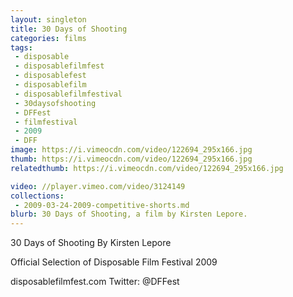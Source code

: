 ```yaml
---
layout: singleton
title: 30 Days of Shooting
categories: films
tags:
 - disposable
 - disposablefilmfest
 - disposablefest
 - disposablefilm
 - disposablefilmfestival
 - 30daysofshooting
 - DFFest
 - filmfestival
 - 2009
 - DFF
image: https://i.vimeocdn.com/video/122694_295x166.jpg
thumb: https://i.vimeocdn.com/video/122694_295x166.jpg
relatedthumb: https://i.vimeocdn.com/video/122694_295x166.jpg

video: //player.vimeo.com/video/3124149
collections:
 - 2009-03-24-2009-competitive-shorts.md
blurb: 30 Days of Shooting, a film by Kirsten Lepore.
---
```


30 Days of Shooting
By Kirsten Lepore

Official Selection of Disposable Film Festival 2009

disposablefilmfest.com
Twitter: @DFFest